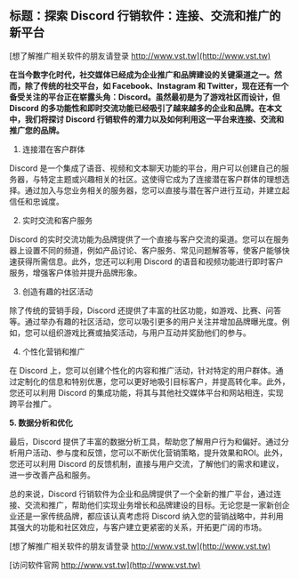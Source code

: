 ## **标题：探索 Discord 行销软件：连接、交流和推广的新平台**

[想了解推广相关软件的朋友请登录 http://www.vst.tw](http://www.vst.tw)

**在当今数字化时代，社交媒体已经成为企业推广和品牌建设的关键渠道之一。然而，除了传统的社交平台，如 Facebook、Instagram 和 Twitter，现在还有一个备受关注的平台正在崭露头角：Discord。虽然最初是为了游戏社区而设计，但 Discord 的多功能性和即时交流功能已经吸引了越来越多的企业和品牌。在本文中，我们将探讨 Discord 行销软件的潜力以及如何利用这一平台来连接、交流和推广您的品牌。**

1. 连接潜在客户群体

Discord 是一个集成了语音、视频和文本聊天功能的平台，用户可以创建自己的服务器，与特定主题或兴趣相关的社区。这使得它成为了连接潜在客户群体的理想选择。通过加入与您业务相关的服务器，您可以直接与潜在客户进行互动，并建立起信任和忠诚度。

2. 实时交流和客户服务

Discord 的实时交流功能为品牌提供了一个直接与客户交流的渠道。您可以在服务器上设置不同的频道，例如产品讨论、客户服务、常见问题解答等，使客户能够快速获得所需信息。此外，您还可以利用 Discord 的语音和视频功能进行即时客户服务，增强客户体验并提升品牌形象。

3. 创造有趣的社区活动

除了传统的营销手段，Discord 还提供了丰富的社区功能，如游戏、比赛、问答等。通过举办有趣的社区活动，您可以吸引更多的用户关注并增加品牌曝光度。例如，您可以组织游戏比赛或抽奖活动，与用户互动并奖励他们的参与。

4. 个性化营销和推广

在 Discord 上，您可以创建个性化的内容和推广活动，针对特定的用户群体。通过定制化的信息和特别优惠，您可以更好地吸引目标客户，并提高转化率。此外，您还可以利用 Discord 的集成功能，将其与其他社交媒体平台和网站相连，实现跨平台推广。

**5. 数据分析和优化**

最后，Discord 提供了丰富的数据分析工具，帮助您了解用户行为和偏好。通过分析用户活动、参与度和反馈，您可以不断优化营销策略，提升效果和ROI。此外，您还可以利用 Discord 的反馈机制，直接与用户交流，了解他们的需求和建议，进一步改善产品和服务。

总的来说，Discord 行销软件为企业和品牌提供了一个全新的推广平台，通过连接、交流和推广，帮助他们实现业务增长和品牌建设的目标。无论您是一家新创企业还是一家传统品牌，都应该认真考虑将 Discord 纳入您的营销战略中，并利用其强大的功能和社区效应，与客户建立更紧密的关系，开拓更广阔的市场。

[想了解推广相关软件的朋友请登录 http://www.vst.tw](http://www.vst.tw)


[访问软件官网 http://www.vst.tw](http://www.vst.tw)
